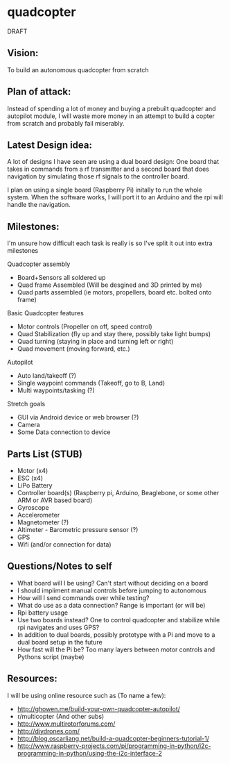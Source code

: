 quadcopter
==========

DRAFT

Vision:
-----
To build an autonomous quadcopter from scratch

Plan of attack:
---------------
Instead of spending a lot of money and buying a prebuilt quadcopter and autopilot module, I will waste more money in an attempt to build a copter from scratch and probably fail miserably. 

Latest Design idea:
--------------
A lot of designs I have seen are using a dual board design: One board that takes in commands from a rf transmitter and a second board that does navigation by simulating those rf signals to the controller board. 

I plan on using a single board (Raspberry Pi) initally to run the whole system. When the software works, I will port it to an Arduino and the rpi will handle the navigation.

Milestones:
-----------
I'm unsure how difficult each task is really is so I've split it out into extra milestones

Quadcopter assembly
- Board+Sensors all soldered up
- Quad frame Assembled (Will be desgined and 3D printed by me)
- Quad parts assembled (ie motors, propellers, board etc. bolted onto frame)

Basic Quadcopter features
- Motor controls (Propeller on off, speed control)
- Quad Stabilization (fly up and stay there, possibly take light bumps)
- Quad turning (staying in place and turning left or right)
- Quad movement (moving forward, etc.)

Autopilot
- Auto land/takeoff (?)
- Single waypoint commands (Takeoff, go to B, Land)
- Multi waypoints/tasking (?)

Stretch goals
- GUI via Android device or web browser (?)
- Camera
- Some Data connection to device

Parts List (STUB)
----------------
- Motor (x4)
- ESC (x4)
- LiPo Battery
- Controller board(s) (Raspberry pi, Arduino, Beaglebone, or some other ARM or AVR based board)
- Gyroscope
- Accelerometer
- Magnetometer (?)
- Altimeter - Barometric pressure sensor (?)
- GPS
- Wifi (and/or connection for data)

Questions/Notes to self
--------------------------
- What board will I be using? Can't start without deciding on a board
- I should impliment manual controls before jumping to autonomous
- How will I send commands over while testing?
- What do use as a data connection? Range is important (or will be)
- Rpi battery usage
- Use two boards instead? One to control quadcopter and stabilize while rpi navigates and uses GPS? 
- In addition to dual boards, possibly prototype with a Pi and move to a dual board setup in the future
- How fast will the Pi be? Too many layers between motor controls and Pythons script (maybe)

Resources:
----------
I will be using online resource such as (To name a few):
- http://ghowen.me/build-your-own-quadcopter-autopilot/ 
- r/multicopter (And other subs)
- http://www.multirotorforums.com/
- http://diydrones.com/
- http://blog.oscarliang.net/build-a-quadcopter-beginners-tutorial-1/
- http://www.raspberry-projects.com/pi/programming-in-python/i2c-programming-in-python/using-the-i2c-interface-2